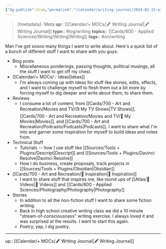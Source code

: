 ```yaml
---
{"dg-publish":true,"permalink":"/calendar/writing-journal/2024-02-15-wj-things-i-want-to-write-about/","title":"Things I Want to Write About"}
---
```


> [!metadata]- Meta
> **up**:: [[Calendar/+ MOCs/🖋 Writing Journal\|🖋 Writing Journal]]
> **type**:: #log/writing 
> **topics**:: [[Cards/600 - Applied Sciences/Writing/Writing\|Writing]]
> **tags**:: #on/writing

Man I've got soooo many things I want to write about. Here's a quick list of a bunch of different stuff I want to share with you guys:

- Blog posts 
	- Miscellaneous ponderings, passing thoughts, political musings, all the stuff I want to get off my chest.
- [[Calendar/+ MOCs/💡 Ideas\|Ideas]]
	- I'm always coming up with ideas for stuff like stories, edits, effects, and I want to challenge myself to flesh them out a bit more by forcing myself to dig deeper and write about them, to share them.
- Reviews
	- I consume a lot of content, from [[Cards/700 - Art and Recreation/Movies and TV/📺 My TV Shows\|TV Shows]], [[Cards/700 - Art and Recreation/Movies and TV/🍿 My Movies\|Movies]], and [[Cards/700 - Art and Recreation/Podcasts/Podcasts\|Podcasts]]. I want to share what I'm into and garner some inspiration for myself to build ideas and notes from. 
- Technical Stuff
	- Tutorials -- how I use stuff like [[Sources/Tools + Plugins/Descript\|Descript]] and [[Sources/Tools + Plugins/Davinci Resolve\|Davinci Resolve]]
	- How I do business, create proposals, track projects in [[Sources/Tools + Plugins/Obsidian\|Obsidian]]
- [[Cards/700 - Art and Recreation/🎨 Inspiration\|🎨 Inspiration]]
	- I want to share stuff that inspires me, like round ups of [[Atlas/🎥 Videos\|🎥 Videos]] and [[Cards/600 - Applied Sciences/Photography/Photography\|Photography]]
- Stories
	- In addition to all the non-fiction stuff I want to share some fiction writing.
	- Back in high school creative writing class we did a 10 minute "stream-of-consciousness" writing exercise. I always loved it and was surprised at the results. I want to start this again. 
	- Poetry, yep, I dig poetry.


---
up:: [[Calendar/+ MOCs/🖋 Writing Journal\|🖋 Writing Journal]]